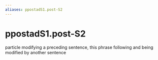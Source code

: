 ```yaml
---
aliases: ppostadS1.post-S2
---
```

# ppostadS1.post-S2

particle modifying a preceding sentence, this phrase following and being modified by another sentence